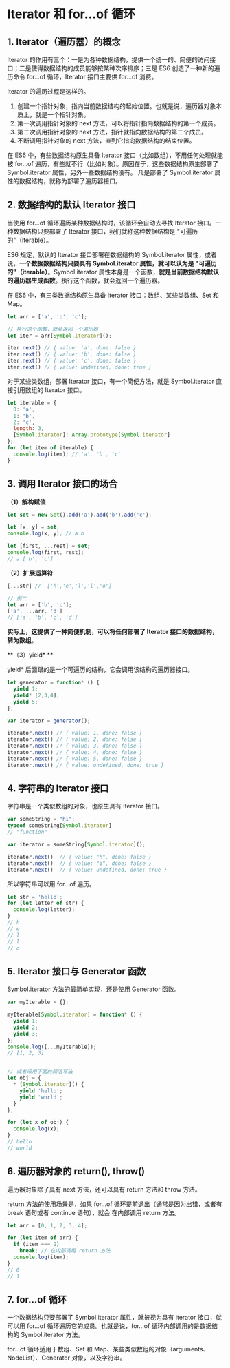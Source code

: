 # Iterator 和 for...of 循环

## 1. Iterator（遍历器）的概念

Iterator 的作用有三个：一是为各种数据结构，提供一个统一的、简便的访问接口；二是使得数据结构的成员能够按某种次序排序；三是 ES6 创造了一种新的遍历命令 for...of 循环，Iterator 接口主要供 for...of 消费。

Iterator 的遍历过程是这样的。

1. 创建一个指针对象，指向当前数据结构的起始位置。也就是说，遍历器对象本质上，就是一个指针对象。
2. 第一次调用指针对象的 next 方法，可以将指针指向数据结构的第一个成员。
3. 第二次调用指针对象的 next 方法，指针就指向数据结构的第二个成员。
4. 不断调用指针对象的 next 方法，直到它指向数据结构的结束位置。

在 ES6 中，有些数据结构原生具备 Iterator 接口（比如数组），不用任何处理就能被 for...of 遍历，有些就不行（比如对象）。原因在于，这些数据结构原生部署了 Symbol.iterator 属性，另外一些数据结构没有。
凡是部署了 Symbol.iterator 属性的数据结构，就称为部署了遍历器接口。

## 2. 数据结构的默认 Iterator 接口

当使用 for...of 循环遍历某种数据结构时，该循环会自动去寻找 Iterator 接口。一种数据结构只要部署了 Iterator 接口，我们就称这种数据结构是 "可遍历的"（iterable）。

ES6 规定，默认的 Iterator 接口部署在数据结构的 Symbol.iterator 属性，或者说，**一个数据数据结构只要具有 Symbol.iterator 属性，就可以认为是 "可遍历的"（iterable）**。Symbol.iterator 属性本身是一个函数，**就是当前数据结构默认的遍历器生成函数**。执行这个函数，就会返回一个遍历器。

在 ES6 中，有三类数据结构原生具备 Iterator 接口：数组、某些类数组、Set 和 Map。

```javascript
let arr = ['a', 'b', 'c'];

// 执行这个函数，就会返回一个遍历器
let iter = arr[Symbol.iterator]();

iter.next() // { value: 'a', done: false }
iter.next() // { value: 'b', done: false }
iter.next() // { value: 'c', done: false }
iter.next() // { value: undefined, done: true }
```

对于某些类数组，部署 Iterator 接口，有一个简便方法，就是 Symbol.iterator 直接引用数组的 Iterator 接口。

```javascript
let iterable = {
  0: 'a',
  1: 'b',
  2: 'c',
  length: 3,
  [Symbol.iterator]: Array.prototype[Symbol.iterator]
};
for (let item of iterable) {
  console.log(item); // 'a', 'b', 'c'
}
```

## 3. 调用 Iterator 接口的场合

**（1）解构赋值**

```javascript
let set = new Set().add('a').add('b').add('c');

let [x, y] = set;
console.log(x, y); // a b

let [first, ...rest] = set;
console.log(first, rest);
// a ['b', 'c']
```

**（2）扩展运算符**

```javascript
[...str] //  ['h','e','l','l','o']

// 例二
let arr = ['b', 'c'];
['a', ...arr, 'd']
// ['a', 'b', 'c', 'd']
```

**实际上，这提供了一种简便机制，可以将任何部署了 Iterator 接口的数据结构，转为数组**。

**（3）yield\* **

yield\* 后面跟的是一个可遍历的结构，它会调用该结构的遍历器接口。

```javascript
let generator = function* () {
  yield 1;
  yield* [2,3,4];
  yield 5;
};

var iterator = generator();

iterator.next() // { value: 1, done: false }
iterator.next() // { value: 2, done: false }
iterator.next() // { value: 3, done: false }
iterator.next() // { value: 4, done: false }
iterator.next() // { value: 5, done: false }
iterator.next() // { value: undefined, done: true }
```

## 4. 字符串的 Iterator 接口

字符串是一个类似数组的对象，也原生具有 Iterator 接口。

```javascript
var someString = "hi";
typeof someString[Symbol.iterator]
// "function"

var iterator = someString[Symbol.iterator]();

iterator.next()  // { value: "h", done: false }
iterator.next()  // { value: "i", done: false }
iterator.next()  // { value: undefined, done: true }
```

所以字符串可以用 for...of 遍历。

```javascript
let str = 'hello';
for (let letter of str) {
  console.log(letter);
}
// h
// e
// l
// l
// o
```

## 5. Iterator 接口与 Generator 函数

Symbol.iterator 方法的最简单实现，还是使用 Generator 函数。

```javascript
var myIterable = {};

myIterable[Symbol.iterator] = function* () {
  yield 1;
  yield 2;
  yield 3;
};
console.log([...myIterable]);
// [1, 2, 3]


// 或者采用下面的简洁写法
let obj = {
  * [Symbol.iterator]() {
    yield 'hello';
    yield 'world';
  }
};

for (let x of obj) {
  console.log(x);
}
// hello
// world
```

## 6. 遍历器对象的 return(), throw()

遍历器对象除了具有 next 方法，还可以具有 return 方法和 throw 方法。

return 方法的使用场景是，如果 for...of 循环提前退出（通常是因为出错，或者有 break 语句或者 continue 语句），就会
在内部调用 return 方法。

```javascript
let arr = [0, 1, 2, 3, 4];

for (let item of arr) {
  if (item === 2)
    break; // 在内部调用 return 方法
  console.log(item);
}
// 0
// 1
```

## 7. for...of 循环

一个数据结构只要部署了 Symbol.iterator 属性，就被视为具有 iterator 接口，就可以用 for...of 循环遍历它的成员。也就是说，for...of 循环内部调用的是数据结构的 Symbol.iterator 方法。

for...of 循环适用于数组、Set 和 Map、某些类似数组的对象（arguments、NodeList）、Generator 对象，以及字符串。

